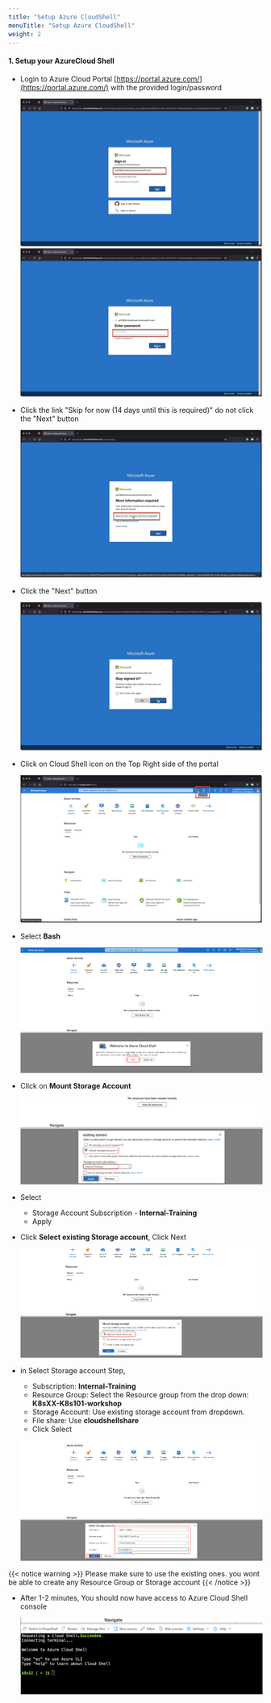 ```yaml
---
title: "Setup Azure CloudShell"
menuTitle: "Setup Azure CloudShell"
weight: 2
---
```



#### 1. **Setup your AzureCloud Shell**

* Login to Azure Cloud Portal [https://portal.azure.com/](https://portal.azure.com/) with the provided login/password

    ![cloudshell1](../images/cloudshell-01.jpg)
    ![cloudshell2](../images/cloudshell-02.jpg)

* Click the link "Skip for now (14 days until this is required)" do not click the "Next" button

    ![cloudshell3](../images/cloudshell-03.jpg)

* Click the "Next" button

    ![cloudshell4](../images/cloudshell-04.jpg)

* Click on Cloud Shell icon on the Top Right side of the portal

    ![cloudshell5](../images/cloudshell-05.jpg)

* Select **Bash**

    ![cloudshell6](../images/cloudshell-06.png)

* Click on **Mount Storage Account**

    ![cloudshell7](../images/cloudshell-07.png)
* Select
  * Storage Account Subscription - **Internal-Training**
  * Apply


* Click **Select existing Storage account**, Click Next

    ![cloudshell8](../images/cloudshell-08.png)

* in Select Storage account Step, 

   * Subscription: **Internal-Training**
   * Resource Group: Select the Resource group from the drop down: **K8sXX-K8s101-workshop**
   * Storage Account: Use existing storage account from dropdown.
   * File share: Use **cloudshellshare**
   * Click Select

    ![cloudshell9](../images/cloudshell-09.png)

 {{< notice warning >}} Please make sure to use the existing ones. you wont be able to create any Resource Group or Storage account
  {{< /notice >}}  

* After 1-2 minutes, You should now have access to Azure Cloud Shell console

    ![cloudshell10](../images/cloudshell-10.png)